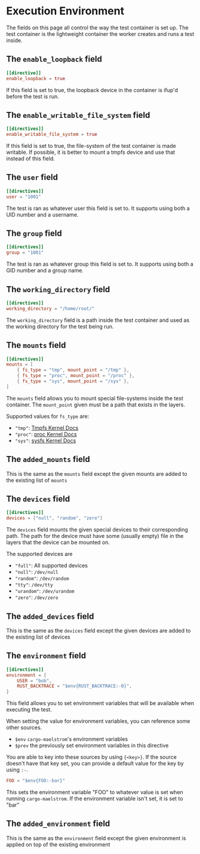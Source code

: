 # Execution Environment

The fields on this page all control the way the test container is set up. The
test container is the lightweight container the worker creates and runs a test
inside.

## The `enable_loopback` field

```toml
[[directive]]
enable_loopback = true
```
If this field is set to true, the loopback device in the container is ifup'd
before the test is run.

## The `enable_writable_file_system` field

```toml
[[directives]]
enable_writable_file_system = true
```
If this field is set to true, the file-system of the test container is made
writable. If possible, it is better to mount a tmpfs device and use that instead
of this field.

## The `user` field

```toml
[[directives]]
user = "1001"
```
The test is ran as whatever user this field is set to. It supports using both a
UID number and a username.

## The `group` field

```toml
[[directives]]
group = "1001"
```
The test is ran as whatever group this field is set to. It supports using both a
GID number and a group name.

## The `working_directory` field

```toml
[[directives]]
working_directory = "/home/root/"
```
The `working_directory` field is a path inside the test container and used as the
working directory for the test being run.

## The `mounts` field

```toml
[[directives]]
mounts = [
    { fs_type = "tmp", mount_point = "/tmp" },
    { fs_type = "proc", mount_point = "/proc" },
    { fs_type = "sys", mount_point = "/sys" },
]
```
The `mounts` field allows you to mount special file-systems inside the test
container. The `mount_point` given must be a path that exists in the layers.

Supported values for `fs_type` are:
- `"tmp"`: [Tmpfs Kernel Docs](https://docs.kernel.org/filesystems/tmpfs.html)
- `"proc"`: [proc Kernel Docs](https://docs.kernel.org/filesystems/proc.html)
- `"sys"`: [sysfs Kernel Docs](https://docs.kernel.org/filesystems/sysfs.html)

## The `added_mounts` field
This is the same as the `mounts` field except the given mounts are added to the
existing list of `mounts`

## The `devices` field

```toml
[[directives]]
devices = ["null", "random", "zero"]
```
The `devices` field mounts the given special devices to their corresponding
path. The path for the device must have some (usually empty) file in the layers
that the device can be mounted on.

The supported devices are
- `"full"`: All supported devices
- `"null"`: `/dev/null`
- `"random"`: `/dev/random`
- `"tty"`: `/dev/tty`
- `"urandom"`: `/dev/urandom`
- `"zero"`: `/dev/zero`

## The `added_devices` field
This is the same as the `devices` field except the given devices are added to
the existing list of devices

## The `environment` field
```toml
[[directives]]
environment = {
    USER = "bob",
    RUST_BACKTRACE = "$env{RUST_BACKTRACE:-0}",
}
```

This field allows you to set environment variables that will be available when
executing the test.

When setting the value for environment variables, you can reference some
other sources.

- `$env` `cargo-maelstrom`'s environment variables
- `$prev` the previously set environment variables in this directive

You are able to key into these sources by using `{<key>}`. If the source doesn't
have that key set, you can provide a default value for the key by using `:-`.

```toml
FOO = "$env{FOO:-bar}"
```
This sets the environment variable "FOO" to whatever value is set when running
`cargo-maelstrom`. If the environment variable isn't set, it is set to "bar"

## The `added_environment` field
This is the same as the `environment` field except the given environment is
applied on top of the existing environment
